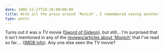 ```yaml
---
date: 2005-12-27T10:20:00+00:00
title: With all the press around 'Munich', I remembered seeing another movie about the same events...
type: posts
---
```

Turns out it was a TV movie ([Sword of Gideon](http://www.amazon.com/exec/obidos/ASIN/B0002IQIH4/duncanmackenz-20?creative=327641&#038;camp=14573&#038;link_code=as1)), but still... I'm surprised that it isn't mentioned in any of the [reviews/articles about 'Munich'](http://www.rottentomatoes.com/m/munich/) that I've read so far.... ([IMDB info](http://www.imdb.com/title/tt0092038/)). Any one else seen the TV movie?
